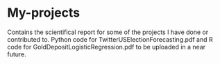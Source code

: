 # My-projects
Contains the scientifical report for some of the projects I have done or contributed to. 
Python code for 
TwitterUSElectionForecasting.pdf and R code for GoldDepositLogisticRegression.pdf to be uploaded in a near future.
